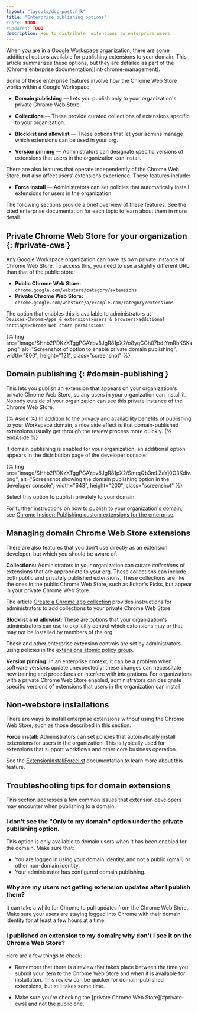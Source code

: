 ```yaml
---
layout: "layouts/doc-post.njk"
title: "Enterprise publishing options"
#date: TODO
#updated: TODO
description: How to distribute  extensions to enterprise users
---
```


When you are in a Google Workspace organization, there are some additional options available for
publishing extensions to your domain. This article summarizes these options, but they are detailed as
part of the [Chrome enterprise documentation][int-chrome-management].

Some of these enterprise features involve how the Chrome Web Store works within a Google Workspace:

* **Domain publishing** &mdash; Lets you publish only to your organization's private Chrome Web Store.

* **Collections** &mdash; These provide curated collections of extensions specific to your
  organization.

* **Blocklist and allowlist** &mdash; These options that let your admins manage which extensions can
  be used in your org.

* **Version pinning** &mdash; Administrators can designate specific versions of extensions that
  users in the organization can install.

There are also features that operate independently of the Chrome Web Store, but also affect users'
extensions experience. These features include:

* **Force install** &mdash; Administrators can set policies that automatically install extensions
  for users in the organization.

The following sections provide a brief overview of these features. See the cited enterprise
documentation for each topic to learn about them in more detail.

## Private Chrome Web Store for your organization {: #private-cws }

Any Google Workspace organization can have its own private instance of Chrome Web Store. To access
this, you need to use a slightly different URL than that of the public store:

* **Public Chrome Web Store:** &emsp;
  `chrome.google.com/webstore/category/extensions`
* **Private Chrome Web Store:** &emsp;
  `chrome.google.com/webstore/a/example.com/category/extensions`

The option that enables this is available to administrators at `Devices>Chrome>Apps & extensions>users
& browsers>additional settings>chrome Web store permissions`:

{% Img src="image/SHhb2PDKzXTggPGAYpv8JgR81pX2/o8yqCGh07bdtYmRbKSKa.png", alt="Screenshot of option
to enable private domain publishing",
width="800", height="121", class="screenshot"  %}


## Domain publishing {: #domain-publishing }

This lets you publish an extension that appears on your organization's private Chrome Web Store, so
any users in your organization can install it. Nobody outside of your organization can see this
private instance of the Chrome Web Store.

{% Aside %}
In addition to the privacy and availability benefits of publishing to your Workspace domain, a nice
side effect is that domain-published extensions usually get through the review process more quickly.
{% endAside %}

If domain publishing is enabled for your organization, an additional option appears in the
distribution page of the developer console:

{% Img src="image/SHhb2PDKzXTggPGAYpv8JgR81pX2/SmrqQb3mLZaYj0O3Kdiv.png", alt="Screenshot showing
the domain publishing option in the developer console", width="643", height="200", class="screenshot" %}

Select this option to publish privately to your domain.

For further instructions on how to publish to your organization's domain, see [Chrome Insider:
Publishing custom extensions for the enterprise][ent-ext-blog-how].

## Managing domain Chrome Web Store extensions

There are also features that you don't use directly as an extension developer, but which you should
be aware of.

**Collections:** Administrators in your organization can curate *collections* of extensions that are
appropriate to your org. These collections can include both public and privately published
extensions. These collections are like the ones in the public Chrome Web Store, such as Editor's
Picks, but appear in your private Chrome Web Store.

The article [Create a Chrome app collection][ent-ext-admin-collections] provides instructions for
administrators to add collections to your private Chrome Web Store.

**Blocklist and allowlist:** These are options that your organization's administrators can
use to explicitly control which extensions may or that may not be installed by members of the org.

These and other enterprise extension controls are set by administrators using policies in the
[extensions atomic policy group][ent-ext-admin-policies].

**Version pinning:** In an enterprise context, it can be a problem when software versions update
unexpectedly; these changes can necessitate new training and procedures or interfere with
integrations. For organizations with a private Chrome Web Store enabled, administrators can
designate specific versions of extensions that users in the organization can install.

## Non-webstore installations

There are ways to install enterprise extensions without using the Chrome Web Store, such as those
described in this section.

**Force install:** Administrators can set policies that automatically install extensions
for users in the organization. This is typically used for extensions that support workflows and
other core business operation.
  
See the [ExtensionInstallForcelist][ent-ext-admin-forcelist] documentation to learn more about
this feature.

## Troubleshooting tips for domain extensions

This section addresses a few common issues that extension developers may encounter when publishing
to a domain.

### I don't see the "Only to my domain" option under the private publishing option.

This option is only available to domain users when it has been enabled for the domain. Make sure that:

* You are logged in using your domain identity, and not a public (gmail) or other non-domain identity.
* Your administrator has configured domain publishing.

### Why are my users not getting extension updates after I publish them?

It can take a while for Chrome to pull updates from the Chrome Web Store. Make sure your users are
staying logged into Chrome with their domain identity for at least a few hours at a time.

### I published an extension to my domain; why don't I see it on the Chrome Web Store?

Here are a few things to check:

* Remember that there is a review that takes place between the time you submit your item to the
  Chrome Web Store and when it is available for installation. This review can be quicker for
  domain-published extensions, but still takes some time.

* Make sure you're checking the [private Chrome Web Store][#private-cws] and not the public one.

[ent-chrome-management]: https://chromeenterprise.google/browser/management/
[ent-ext-admin-forcelist]: https://chromeenterprise.google/policies/?policy=ExtensionInstallForcelist
[ent-ext-admin-collections]: https://support.google.com/chrome/a/answer/2649489
[ent-ext-admin-policies]: https://chromeenterprise.google/policies/atomic-groups/#Extensions
[ent-ext-blog-how]: https://cloud.google.com/blog/products/chrome-enterprise/publishing-extensions-for-the-enterprise
